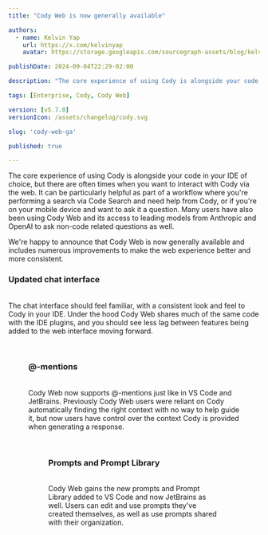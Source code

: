 ```yaml
---
title: "Cody Web is now generally available"

authors:
  - name: Kelvin Yap
    url: https://x.com/kelvinyap
    avatar: https://storage.googleapis.com/sourcegraph-assets/blog/kelvin_avatar.png

publishDate: 2024-09-04T22:29-02:00

description: "The core experience of using Cody is alongside your code in your IDE of choice, but there are often times when you want to interact with Cody via the web. It can be particularly helpful as part of a workflow where you're performing a search via Code Search and need help from Cody, or if you're on your mobile device and want to ask it a question. We're happy to announce that Cody Web is now generally available and includes numerous improvements to make the web experience better and more consistent."

tags: [Enterprise, Cody, Cody Web]

version: [v5.7.0]
versionIcon: /assets/changelog/cody.svg

slug: 'cody-web-ga'

published: true

---
```


The core experience of using Cody is alongside your code in your IDE of choice, but there are often times when you want to interact with Cody via the web. It can be particularly helpful as part of a workflow where you're performing a search via Code Search and need help from Cody, or if you're on your mobile device and want to ask it a question. Many users have also been using Cody Web and its access to leading models from Anthropic and OpenAI to ask non-code related questions as well.

We're happy to announce that Cody Web is now generally available and includes numerous improvements to make the web experience better and more consistent.

### Updated chat interface

<br />
The chat interface should feel familiar, with a consistent look and feel to Cody in your IDE. Under the hood Cody Web shares much of the same code with the IDE plugins, and you should see less lag between features being added to the web interface moving forward.

<Figure
  src="https://storage.googleapis.com/sourcegraph-assets/changelog/cody-web-ga/cody-web-ui.png"
  alt="Cody Web has an updated chat interface"
/>
<br />

### @-mentions

<br />
Cody Web now supports @-mentions just like in VS Code and JetBrains. Previously Cody Web users were reliant on Cody automatically finding the right context with no way to help guide it, but now users have control over the context Cody is provided when generating a response.

<Figure
  src="https://storage.googleapis.com/sourcegraph-assets/changelog/cody-web-ga/cody-web-mentions.png"
  alt="Cody Web now supports @-mentions for context"
/>
<br />

### Prompts and Prompt Library

<br />
Cody Web gains the new prompts and Prompt Library added to VS Code and now JetBrains as well. Users can edit and use prompts they've created themselves, as well as use prompts shared with their organization.

<Figure
  src="https://storage.googleapis.com/sourcegraph-assets/changelog/cody-web-ga/cody-web-prompts.png"
  alt="Cody Web has prompts and a Prompt Library"
/>
<br />
